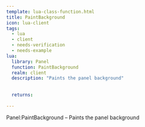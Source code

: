 ```yaml
---
template: lua-class-function.html
title: PaintBackground
icon: lua-client
tags:
  - lua
  - client
  - needs-verification
  - needs-example
lua:
  library: Panel
  function: PaintBackground
  realm: client
  description: "Paints the panel background"
  
  
  returns:
    
---
```


<div class="lua__search__keywords">
Panel:PaintBackground &#x2013; Paints the panel background
</div>

